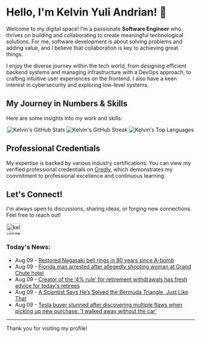 # Hello, I'm Kelvin Yuli Andrian! 👋

Welcome to my digital space! I'm a passionate **Software Engineer** who thrives on building and collaborating to create meaningful technological solutions. For me, software development is about solving problems and adding value, and I believe that collaboration is key to achieving great things.

I enjoy the diverse journey within the tech world, from designing efficient backend systems and managing infrastructure with a DevOps approach, to crafting intuitive user experiences on the frontend. I also have a keen interest in cybersecurity and exploring low-level systems.

## My Journey in Numbers & Skills

Here are some insights into my work and skills:

<p align="center">
  <img src="https://github-readme-stats.vercel.app/api?username=kelvinzer0&show_icons=true&theme=radical" alt="Kelvin's GitHub Stats" />
  <img src="https://github-readme-streak-stats.herokuapp.com/?user=kelvinzer0&theme=radical" alt="Kelvin's GitHub Streak" />
  <img src="https://github-readme-stats.vercel.app/api/top-langs/?username=kelvinzer0&layout=compact&theme=radical" alt="Kelvin's Top Languages" />
</p>

## Professional Credentials

My expertise is backed by various industry certifications. You can view my verified professional credentials on [Credly](https://www.credly.com/users/kelvin-yuli-andrian/badges), which demonstrates my commitment to professional excellence and continuous learning.

## Let's Connect!

I'm always open to discussions, sharing ideas, or forging new connections. Feel free to reach out!

<p align="left">
    <a href="https://linkedin.com/in/kelvinzero" target="blank"><img align="center" src="https://cdn.jsdelivr.net/npm/simple-icons@3.0.1/icons/linkedin.svg" alt="kelvinzero" height="30" width="40" /></a>
</p>

### Today's News:

<!-- feed start -->
- Aug 09 - [Restored Nagasaki bell rings in 80 years since A-bomb](https://www.yahoo.com/news/videos/restored-nagasaki-bell-rings-80-162800469.html)
- Aug 09 - [Florida man arrested after allegedly shooting woman at Grand Chute hotel](https://www.yahoo.com/news/articles/florida-man-arrested-allegedly-shooting-141632296.html)
- Aug 09 - [Creator of the '4% rule' for retirement withdrawals has fresh advice for today's retirees](https://finance.yahoo.com/news/creator-of-the-4-rule-for-retirement-withdrawals-has-fresh-advice-for-todays-retirees-140035669.html)
- Aug 09 - [A Scientist Says He’s Solved the Bermuda Triangle, Just Like That](https://www.yahoo.com/news/articles/scientist-says-solved-bermuda-triangle-131700547.html)
- Aug 09 - [Tesla buyer stunned after discovering multiple flaws when picking up new purchase: 'I walked away without the car'](https://autos.yahoo.com/articles/tesla-buyer-stunned-discovering-multiple-124000116.html)
<!-- feed end -->

---

Thank you for visiting my profile!